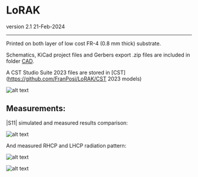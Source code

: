 # LoRAK

version 2.1 21-Feb-2024

-----------------------

Printed on both layer of low cost FR-4 (0.8 mm thick) substrate. 

Schematics, KiCad project files and Gerbers export .zip files are included in folder [CAD](https://github.com/FranPosi/LoRAK/CAD).

A CST Studio Suite 2023 files are stored in [CST](https://github.com/FranPosi/LoRAK/CST 2023 models)

![alt text](https://github.com/FranPosi/LoRAK/images/blob/3D.png?raw=true)


## Measurements: 

|S11| simulated and measured results comparison:

![alt text](https://github.com/FranPosi/LoRAK/images/blob/S11-meas.png?raw=true)

And measured RHCP and LHCP radiation pattern: 

![alt text](https://github.com/FranPosi/LoRAK/images/blob/Polar-Phi0-measAlone.png?raw=true)

![alt text](https://github.com/FranPosi/LoRAK/images/blob/Polar-Phi90-measAlone.png?raw=true)
